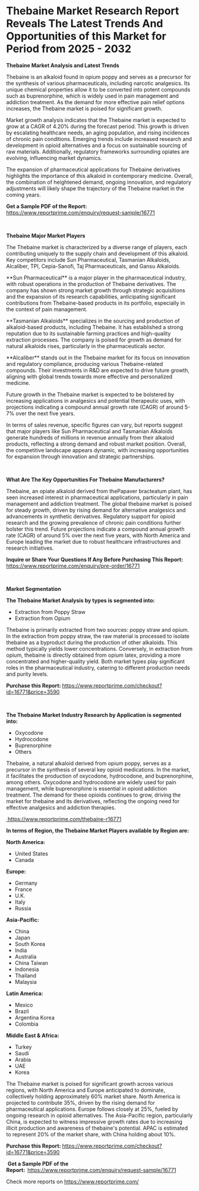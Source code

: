 <p><h1>Thebaine Market Research Report Reveals The Latest Trends And Opportunities of this Market for Period from 2025 - 2032</h1></p><p><strong>Thebaine Market Analysis and Latest Trends</strong></p>
<p><p>Thebaine is an alkaloid found in opium poppy and serves as a precursor for the synthesis of various pharmaceuticals, including narcotic analgesics. Its unique chemical properties allow it to be converted into potent compounds such as buprenorphine, which is widely used in pain management and addiction treatment. As the demand for more effective pain relief options increases, the Thebaine market is poised for significant growth.</p><p>Market growth analysis indicates that the Thebaine market is expected to grow at a CAGR of 4.20% during the forecast period. This growth is driven by escalating healthcare needs, an aging population, and rising incidences of chronic pain conditions. Emerging trends include increased research and development in opioid alternatives and a focus on sustainable sourcing of raw materials. Additionally, regulatory frameworks surrounding opiates are evolving, influencing market dynamics. </p><p>The expansion of pharmaceutical applications for Thebaine derivatives highlights the importance of this alkaloid in contemporary medicine. Overall, the combination of heightened demand, ongoing innovation, and regulatory adjustments will likely shape the trajectory of the Thebaine market in the coming years.</p></p>
<p><strong>Get a Sample PDF of the Report:&nbsp;</strong> <a href="https://www.reportprime.com/enquiry/request-sample/16771?utm_campaign=3175&utm_medium=2&utm_source=Github&utm_content=ia&utm_term=18032025&utm_id=thebaine">https://www.reportprime.com/enquiry/request-sample/16771</a></p>
<p>&nbsp;</p>
<p><strong>Thebaine Major Market Players</strong></p>
<p><p>The Thebaine market is characterized by a diverse range of players, each contributing uniquely to the supply chain and development of this alkaloid. Key competitors include Sun Pharmaceutical, Tasmanian Alkaloids, Alcaliber, TPI, Cepia-Sanofi, Taj Pharmaceuticals, and Gansu Alkaloids.</p><p>**Sun Pharmaceutical** is a major player in the pharmaceutical industry, with robust operations in the production of Thebaine derivatives. The company has shown strong market growth through strategic acquisitions and the expansion of its research capabilities, anticipating significant contributions from Thebaine-based products in its portfolio, especially in the context of pain management.</p><p>**Tasmanian Alkaloids** specializes in the sourcing and production of alkaloid-based products, including Thebaine. It has established a strong reputation due to its sustainable farming practices and high-quality extraction processes. The company is poised for growth as demand for natural alkaloids rises, particularly in the pharmaceuticals sector.</p><p>**Alcaliber** stands out in the Thebaine market for its focus on innovation and regulatory compliance, producing various Thebaine-related compounds. Their investments in R&D are expected to drive future growth, aligning with global trends towards more effective and personalized medicine.</p><p>Future growth in the Thebaine market is expected to be bolstered by increasing applications in analgesics and potential therapeutic uses, with projections indicating a compound annual growth rate (CAGR) of around 5-7% over the next five years.</p><p>In terms of sales revenue, specific figures can vary, but reports suggest that major players like Sun Pharmaceutical and Tasmanian Alkaloids generate hundreds of millions in revenue annually from their alkaloid products, reflecting a strong demand and robust market position. Overall, the competitive landscape appears dynamic, with increasing opportunities for expansion through innovation and strategic partnerships.</p></p>
<p>&nbsp;</p>
<p><strong>What Are The Key Opportunities For Thebaine Manufacturers?</strong></p>
<p><p>Thebaine, an opiate alkaloid derived from thePapaver bracteatum plant, has seen increased interest in pharmaceutical applications, particularly in pain management and addiction treatment. The global thebaine market is poised for steady growth, driven by rising demand for alternative analgesics and advancements in synthetic derivatives. Regulatory support for opioid research and the growing prevalence of chronic pain conditions further bolster this trend. Future projections indicate a compound annual growth rate (CAGR) of around 5% over the next five years, with North America and Europe leading the market due to robust healthcare infrastructures and research initiatives.</p></p>
<p><strong>Inquire or Share Your Questions If Any Before Purchasing This Report:</strong> <a href="https://www.reportprime.com/enquiry/pre-order/16771?utm_campaign=3175&utm_medium=2&utm_source=Github&utm_content=ia&utm_term=18032025&utm_id=thebaine">https://www.reportprime.com/enquiry/pre-order/16771</a></p>
<p>&nbsp;</p>
<p><strong>Market Segmentation</strong></p>
<p><strong>The Thebaine Market Analysis by types is segmented into:</strong></p>
<p><ul><li>Extraction from Poppy Straw</li><li>Extraction from Opium</li></ul></p>
<p><p>Thebaine is primarily extracted from two sources: poppy straw and opium. In the extraction from poppy straw, the raw material is processed to isolate thebaine as a byproduct during the production of other alkaloids. This method typically yields lower concentrations. Conversely, in extraction from opium, thebaine is directly obtained from opium latex, providing a more concentrated and higher-quality yield. Both market types play significant roles in the pharmaceutical industry, catering to different production needs and purity levels.</p></p>
<p><strong>Purchase this Report:&nbsp;</strong><a href="https://www.reportprime.com/checkout?id=16771&price=3590&utm_campaign=3175&utm_medium=2&utm_source=Github&utm_content=ia&utm_term=18032025&utm_id=thebaine">https://www.reportprime.com/checkout?id=16771&price=3590</a></p>
<p>&nbsp;</p>
<p><strong>The Thebaine Market Industry Research by Application is segmented into:</strong></p>
<p><ul><li>Oxycodone</li><li>Hydrocodone</li><li>Buprenorphine</li><li>Others</li></ul></p>
<p><p>Thebaine, a natural alkaloid derived from opium poppy, serves as a precursor in the synthesis of several key opioid medications. In the market, it facilitates the production of oxycodone, hydrocodone, and buprenorphine, among others. Oxycodone and hydrocodone are widely used for pain management, while buprenorphine is essential in opioid addiction treatment. The demand for these opioids continues to grow, driving the market for thebaine and its derivatives, reflecting the ongoing need for effective analgesics and addiction therapies.</p></p>
<p><a href="https://www.reportprime.com/thebaine-r16771?utm_campaign=3175&utm_medium=2&utm_source=Github&utm_content=ia&utm_term=18032025&utm_id=thebaine">&nbsp;https://www.reportprime.com/thebaine-r16771</a></p>
<p><strong>In terms of Region, the Thebaine Market Players available by Region are:</strong></p>
<p>
    <p> <strong> North America: </strong>
        <ul>
            <li>United States</li>
            <li>Canada</li>
        </ul>
        </p> 
    <p> <strong> Europe: </strong>
        <ul>
            <li>Germany</li>
            <li>France</li>
            <li>U.K.</li>
            <li>Italy</li>
            <li>Russia</li>
        </ul>
        </p> 
    <p> <strong> Asia-Pacific: </strong>
        <ul>
            <li>China</li>
            <li>Japan</li>
            <li>South Korea</li>
            <li>India</li>
            <li>Australia</li>
            <li>China Taiwan</li>
            <li>Indonesia</li>
            <li>Thailand</li>
            <li>Malaysia</li>
        </ul>
        </p> 
    <p> <strong> Latin America: </strong>
        <ul>
            <li>Mexico</li>
            <li>Brazil</li>
            <li>Argentina Korea</li>
            <li>Colombia</li>
        </ul>
        </p> 
    <p> <strong> Middle East & Africa: </strong>
        <ul>
            <li>Turkey</li>
            <li>Saudi</li>
            <li>Arabia</li>
            <li>UAE</li>
            <li>Korea</li>
        </ul>
    </p>
    </p>
<p><p>The Thebaine market is poised for significant growth across various regions, with North America and Europe anticipated to dominate, collectively holding approximately 60% market share. North America is projected to contribute 35%, driven by the rising demand for pharmaceutical applications. Europe follows closely at 25%, fueled by ongoing research in opioid alternatives. The Asia-Pacific region, particularly China, is expected to witness impressive growth rates due to increasing illicit production and awareness of thebaine's potential. APAC is estimated to represent 20% of the market share, with China holding about 10%.</p></p>
<p><strong>Purchase this Report: </strong><a href="https://www.reportprime.com/checkout?id=16771&price=3590&utm_campaign=3175&utm_medium=2&utm_source=Github&utm_content=ia&utm_term=18032025&utm_id=thebaine">https://www.reportprime.com/checkout?id=16771&price=3590</a></p>
<p>&nbsp;<strong>Get a Sample PDF of the Report:&nbsp;&nbsp;</strong><a href="https://www.reportprime.com/enquiry/request-sample/16771?utm_campaign=3175&utm_medium=2&utm_source=Github&utm_content=ia&utm_term=18032025&utm_id=thebaine">https://www.reportprime.com/enquiry/request-sample/16771</a></p>
<p><strong></strong></p>
<p>Check more reports on <a href="https://www.reportprime.com/?utm_campaign=3175&utm_medium=2&utm_source=Github&utm_content=ia&utm_term=18032025&utm_id=thebaine">https://www.reportprime.com/</a></p>